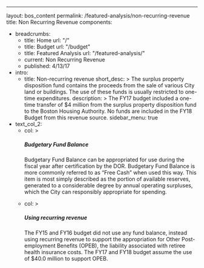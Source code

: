 ---
layout: bos_content
permalink: /featured-analysis/non-recurring-revenue
title: Non Recurring Revenue
components:
- breadcrumbs:
  - title: Home
    url: "/"
  - title: Budget
    url: "/budget"
  - title: Featured Analysis
    url: "/featured-analysis/"
  - current: Non Recurring Revenue
  - published: 4/13/17
- intro:
  - title: Non-recurring revenue
    short_desc: >
      The surplus property disposition fund contains the proceeds from 
      the sale of various City land or buildings. The use of these funds 
      is usually restricted to one-time expenditures.
    description: >
      The FY17 budget included a one-time transfer of $4 million from 
      the surplus property disposition fund to the Boston Housing Authority. 
      No funds are included in the FY18 Budget from this revenue source.
    sidebar_menu: true    
- text_col_2:
  - col: >
      <h5>Budgetary Fund Balance</h5>
      <p>Budgetary Fund Balance can be appropriated for use during the fiscal 
      year after certification by the DOR. Budgetary Fund Balance is more commonly 
      referred to as “Free Cash” when used this way. This item is most simply 
      described as the portion of available reserves, generated to a considerable 
      degree by annual operating surpluses, which the City can responsibly 
      appropriate for spending.</p>
  - col: >
      <h5>Using recurring revenue</h5>
      <p>The FY15 and FY16 budget did not use any fund balance, instead using 
      recurring revenue to support the appropriation for Other Post-employment 
      Benefits (OPEB), the liability associated with retiree health insurance costs. 
      The FY17 and FY18 budget assume the use of $40.0 million to support OPEB.</p>

